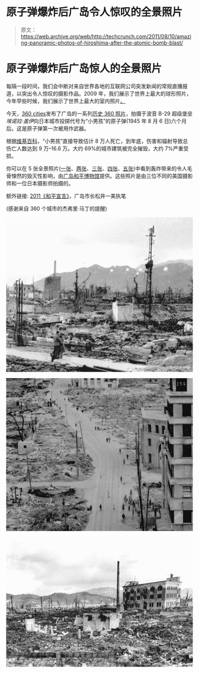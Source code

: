 # 原子弹爆炸后广岛令人惊叹的全景照片 

> 原文：<https://web.archive.org/web/http://techcrunch.com/2011/08/10/amazing-panoramic-photos-of-hiroshima-after-the-atomic-bomb-blast/>

# 原子弹爆炸后广岛惊人的全景照片

每隔一段时间，我们会中断对来自世界各地的互联网公司突发新闻的常规直播报道，以突出令人惊叹的摄影作品。2009 年，我们展示了世界上最大的球形照片，今年早些时候，我们展示了世界上最大的室内照片[。](https://web.archive.org/web/20230203043502/https://techcrunch.com/2011/03/29/largest-photo-ever-taken-indoor-40-gigapixels-world-record/)

今天，[360 cities](https://web.archive.org/web/20230203043502/http://blog.360cities.net/hiroshima-after-the-atomic-bomb/)发布了广岛的一系列[历史 360 照片](https://web.archive.org/web/20230203043502/http://www.360cities.net/image/hiroshima-after-atomic-bomb-nuclear-3)，拍摄于波音 B-29 超级堡垒*埃诺拉·盖伊*向日本城市投掷代号为“小男孩”的原子弹(1945 年 8 月 6 日)六个月后。这是原子弹第一次被用作武器。

根据[维基百科](https://web.archive.org/web/20230203043502/http://en.wikipedia.org/wiki/Atomic_bombings_of_Hiroshima_and_Nagasaki)，“小男孩”直接导致估计 8 万人死亡，到年底，伤害和辐射导致总伤亡人数达到 9 万–16.6 万。大约 69%的城市建筑被完全摧毁，大约 7%严重受损。

你可以在 5 张全景照片([一张](https://web.archive.org/web/20230203043502/http://www.360cities.net/image/hiroshima-after-atomic-bomb-nuclear-1#27.00,4.10,32.2)、[两张](https://web.archive.org/web/20230203043502/http://www.360cities.net/image/hiroshima-after-atomic-bomb-nuclear-2#292.00,8.70,34.1)、[三张](https://web.archive.org/web/20230203043502/http://www.360cities.net/image/hiroshima-after-atomic-bomb-nuclear-3)、[四张](https://web.archive.org/web/20230203043502/http://www.360cities.net/image/hiroshima-after-atomic-bomb-nuclear-4)、[五张](https://web.archive.org/web/20230203043502/http://www.360cities.net/image/hiroshima-after-atomic-bomb-nuclear-5-ground-zero))中看到轰炸带来的令人毛骨悚然的毁灭性影响，由[广岛和平博物馆](https://web.archive.org/web/20230203043502/http://www.pcf.city.hiroshima.jp/index_e2.html)提供。这些照片是由三位不同的美国摄影师和一位日本摄影师拍摄的。

额外链接: [2011《和平宣言》](https://web.archive.org/web/20230203043502/http://www.pcf.city.hiroshima.jp/declaration/English/2011/index.html)，广岛市长松井一美执笔

(感谢来自 360 个城市的杰弗里·马丁的提醒)

![](img/5ce2d0f7e1a2f77c9be46e8c6c64487a.png)

![](img/1d088abbaecc4ee273516d7eecb70427.png)

![](img/1186a16a1523c1820933791f1fa9955d.png)